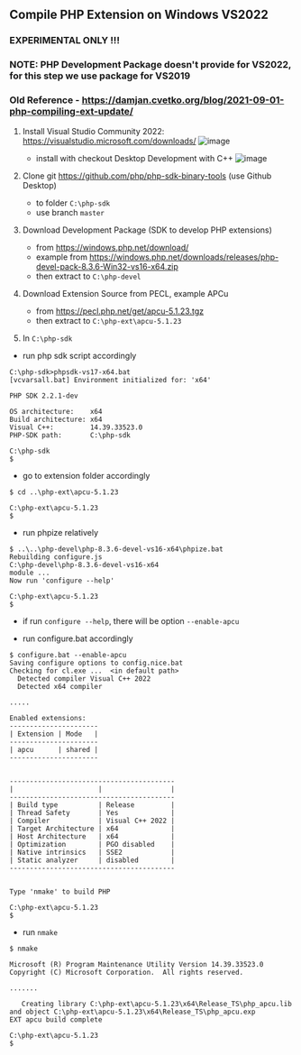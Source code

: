 
## Compile PHP Extension on Windows VS2022

### EXPERIMENTAL ONLY !!!

### NOTE: PHP Development Package doesn't provide for VS2022, for this step we use package for VS2019
	
### Old Reference - https://damjan.cvetko.org/blog/2021-09-01-php-compiling-ext-update/

1. Install Visual Studio Community 2022: https://visualstudio.microsoft.com/downloads/
![image](https://github.com/si294r/howto-wp/assets/10229458/07dc9377-dc8e-46e5-a514-2392414091c5)
	- install with checkout Desktop Development with C++
![image](https://github.com/si294r/howto-wp/assets/10229458/cc2d3a0d-c0d5-4013-860d-01dd58d5bd46)

3. Clone git https://github.com/php/php-sdk-binary-tools (use Github Desktop)
	- to folder `C:\php-sdk`
	- use branch `master`

4. Download Development Package (SDK to develop PHP extensions)
	- from https://windows.php.net/download/
	-	example from https://windows.php.net/downloads/releases/php-devel-pack-8.3.6-Win32-vs16-x64.zip
	- then extract to `C:\php-devel`

5. Download Extension Source from PECL, example APCu
	- from https://pecl.php.net/get/apcu-5.1.23.tgz
	- then extract to `C:\php-ext\apcu-5.1.23`
	
6. In `C:\php-sdk`
- run php sdk script accordingly 
```
C:\php-sdk>phpsdk-vs17-x64.bat
[vcvarsall.bat] Environment initialized for: 'x64'

PHP SDK 2.2.1-dev

OS architecture:    x64
Build architecture: x64
Visual C++:         14.39.33523.0
PHP-SDK path:       C:\php-sdk

C:\php-sdk
$
```

- go to extension folder accordingly
```
$ cd ..\php-ext\apcu-5.1.23

C:\php-ext\apcu-5.1.23
$
```
		
- run phpize relatively
```
$ ..\..\php-devel\php-8.3.6-devel-vs16-x64\phpize.bat
Rebuilding configure.js
C:\php-devel\php-8.3.6-devel-vs16-x64
module ...
Now run 'configure --help'

C:\php-ext\apcu-5.1.23
$
```

- if run `configure --help`, there will be option `--enable-apcu`
	
- run configure.bat accordingly
```
$ configure.bat --enable-apcu
Saving configure options to config.nice.bat
Checking for cl.exe ...  <in default path>
  Detected compiler Visual C++ 2022
  Detected x64 compiler
  
.....

Enabled extensions:
----------------------
| Extension | Mode   |
----------------------
| apcu      | shared |
----------------------


-----------------------------------------
|                     |                 |
-----------------------------------------
| Build type          | Release         |
| Thread Safety       | Yes             |
| Compiler            | Visual C++ 2022 |
| Target Architecture | x64             |
| Host Architecture   | x64             |
| Optimization        | PGO disabled    |
| Native intrinsics   | SSE2            |
| Static analyzer     | disabled        |
-----------------------------------------


Type 'nmake' to build PHP

C:\php-ext\apcu-5.1.23
$
```
		
- run `nmake`
```
$ nmake

Microsoft (R) Program Maintenance Utility Version 14.39.33523.0
Copyright (C) Microsoft Corporation.  All rights reserved.

.......

   Creating library C:\php-ext\apcu-5.1.23\x64\Release_TS\php_apcu.lib and object C:\php-ext\apcu-5.1.23\x64\Release_TS\php_apcu.exp
EXT apcu build complete

C:\php-ext\apcu-5.1.23
$
```
